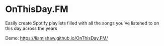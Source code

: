 # OnThisDay.FM

Easily create Spotify playlists filled with all the songs you've listened to on this day across the years

Demo: https://liamjshaw.github.io/OnThisDay.FM/
